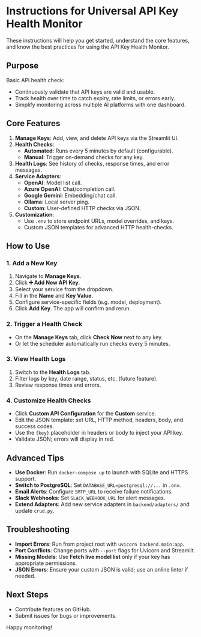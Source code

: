 # Instructions for Universal API Key Health Monitor

These instructions will help you get started, understand the core features, and know the best practices for using the API Key Health Monitor.

## Purpose
Basic API health check:
- Continuously validate that API keys are valid and usable.
- Track health over time to catch expiry, rate limits, or errors early.
- Simplify monitoring across multiple AI platforms with one dashboard.

## Core Features
1. **Manage Keys**: Add, view, and delete API keys via the Streamlit UI.
2. **Health Checks**:
   - **Automated**: Runs every 5 minutes by default (configurable).
   - **Manual**: Trigger on-demand checks for any key.
3. **Health Logs**: See history of checks, response times, and error messages.
4. **Service Adapters**:
   - **OpenAI**: Model list call.
   - **Azure OpenAI**: Chat/completion call.
   - **Google Gemini**: Embedding/chat call.
   - **Ollama**: Local server ping.
   - **Custom**: User-defined HTTP checks via JSON.
5. **Customization**:
   - Use `.env` to store endpoint URLs, model overrides, and keys.
   - Custom JSON templates for advanced HTTP health-checks.

## How to Use
### 1. Add a New Key
1. Navigate to **Manage Keys**.
2. Click **➕ Add New API Key**.
3. Select your service from the dropdown.
4. Fill in the **Name** and **Key Value**.
5. Configure service-specific fields (e.g. model, deployment).
6. Click **Add Key**. The app will confirm and rerun.

### 2. Trigger a Health Check
- On the **Manage Keys** tab, click **Check Now** next to any key.
- Or let the scheduler automatically run checks every 5 minutes.

### 3. View Health Logs
1. Switch to the **Health Logs** tab.
2. Filter logs by key, date range, status, etc. (future feature).
3. Review response times and errors.

### 4. Customize Health Checks
- Click **Custom API Configuration** for the **Custom** service.
- Edit the JSON template: set URL, HTTP method, headers, body, and success codes.
- Use the `{key}` placeholder in headers or body to inject your API key.
- Validate JSON; errors will display in red.

## Advanced Tips
- **Use Docker**: Run `docker-compose up` to launch with SQLite and HTTPS support.
- **Switch to PostgreSQL**: Set `DATABASE_URL=postgresql://...` in `.env`.
- **Email Alerts**: Configure `SMTP_URL` to receive failure notifications.
- **Slack Webhooks**: Set `SLACK_WEBHOOK_URL` for alert messages.
- **Extend Adapters**: Add new service adapters in `backend/adapters/` and update `crud.py`.

## Troubleshooting
- **Import Errors**: Run from project root with `uvicorn backend.main:app`.
- **Port Conflicts**: Change ports with `--port` flags for Uvicorn and Streamlit.
- **Missing Models**: Use **Fetch live model list** only if your key has appropriate permissions.
- **JSON Errors**: Ensure your custom JSON is valid; use an online linter if needed.

## Next Steps
- Contribute features on GitHub.
- Submit issues for bugs or improvements.

Happy monitoring!
